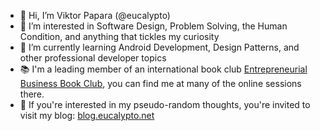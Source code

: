 - 👋 Hi, I’m Viktor Papara (@eucalypto)
- 👀 I’m interested in Software Design, Problem Solving, the Human Condition, and anything that tickles my curiosity
- 🌱 I’m currently learning Android Development, Design Patterns, and other professional developer topics
- 📚 I'm a leading member of an international book club [Entrepreneurial Business Book Club](https://ebbc.global), you can find me at many of the online sessions there.
- 📖 If you're interested in my pseudo-random thoughts, you're invited to visit my blog: [blog.eucalypto.net](https://blog.eucalypto.net)

<!---
eucalypto/eucalypto is a ✨ special ✨ repository because its `README.md` (this file) appears on your GitHub profile.
You can click the Preview link to take a look at your changes.
--->
